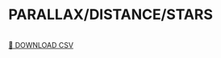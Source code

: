 # PARALLAX/DISTANCE/STARS
<br>
<a href="https://drive.google.com/drive/folders/1g1mf9VKcJzpbzorMoFgs1tFc4VDrpIDw?usp=sharing"> 📄 DOWNLOAD CSV </a>
